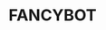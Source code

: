 <body>

   <div class="index-wrapper">
    <div class="aside">
      <div class="info-card">
        <h1>FANCYBOT</h1>
      </div>
      <div id="particles-js"></div>
    </div>
    <div class="index-content">
<!--       <ul class="artical-list">
        {% for post in site.categories.blog %}
        <li>
          <a href="{{ post.url }}" class="title">{{ post.title }}</a>
          <div class="title-desc">{{ post.description }}</div>
        </li>
        {% endfor %}
      </ul> -->
    </div>
  </div> 
</body>
